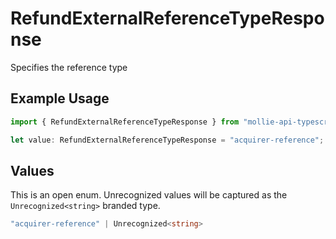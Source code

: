 # RefundExternalReferenceTypeResponse

Specifies the reference type

## Example Usage

```typescript
import { RefundExternalReferenceTypeResponse } from "mollie-api-typescript/models";

let value: RefundExternalReferenceTypeResponse = "acquirer-reference";
```

## Values

This is an open enum. Unrecognized values will be captured as the `Unrecognized<string>` branded type.

```typescript
"acquirer-reference" | Unrecognized<string>
```